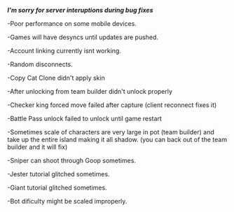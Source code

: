 ***I'm sorry for server interuptions during bug fixes***

-Poor performance on some mobile devices.

-Games will have desyncs until updates are pushed.

-Account linking currently isnt working.

-Random disconnects.

-Copy Cat Clone didn't apply skin

-After unlocking from team builder didn't unlock properly

-Checker king forced move failed after capture (client reconnect fixes it)

-Battle Pass unlock failed to unlock until game restart

-Sometimes scale of characters are very large in pot (team builder) and take up the entire island making it all shadow. (you can back out of the team builder and it will fix)

-Sniper can shoot through Goop sometimes.

-Jester tutorial glitched sometimes.

-Giant tutorial glitched sometimes.

-Bot dificulty might be scaled improperly.
